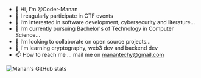 - 👋 Hi, I’m @Coder-Manan
- 🚩 I reagularly participate in CTF events
- 👀 I’m interested in software development, cybersecurity and literature...
- 🌱 I’m currently pursuing Bachelor's of Technology in Computer Science...
- 💞️ I’m looking to collaborate on open source projects...
- 🔭 I'm learning cryptography, web3 dev and backend dev
- 📫 How to reach me ... mail me on manantechy@gmail.com

<!---
Coder-Manan/Coder-Manan is a ✨ special ✨ repository because its `README.md` (this file) appears on your GitHub profile.
You can click the Preview link to take a look at your changes.
--->
![Manan's GitHub stats](https://github-readme-stats.vercel.app/api?username=Coder-Manan&show_icons=true&theme=radical)
